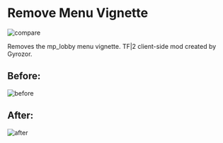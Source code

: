 # Remove Menu Vignette 
![compare](https://imgur.com/a/hHY5Pym.png)

Removes the mp_lobby menu vignette. TF|2 client-side mod created by Gyrozor.

## Before:
![before](https://imgur.com/a/qUWTdJ7.png)

## After:
![after](https://imgur.com/a/WuP5RFy.png)
